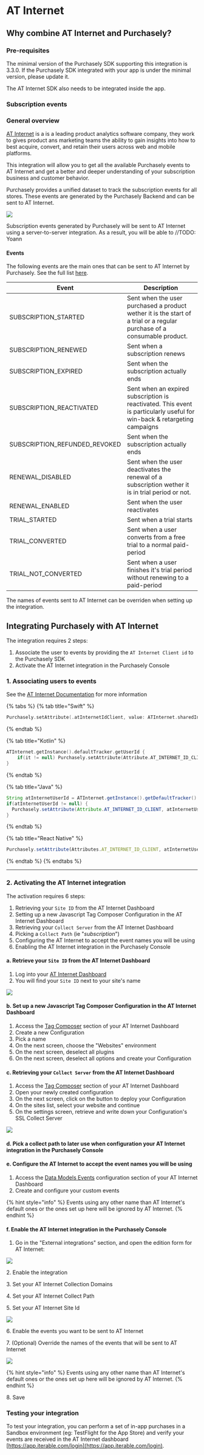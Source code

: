 # AT Internet

## Why combine AT Internet and Purchasely?

### Pre-requisites

The minimal version of the Purchasely SDK supporting this integration is 3.3.0. If the Purchasely SDK integrated with your app is under the minimal version, please update it.

The AT Internet SDK also needs to be integrated inside the app.

### Subscription events

### General overview

[AT Internet](https://iterable.com) is a is a leading product analytics software company, they work to gives product ans marketing teams the ability to gain insights into how to best acquire, convert, and retain their users across web and mobile platforms.

This integration will allow you to get all the available Purchasely events to AT Internet and get a better and deeper understanding of your subscription business and customer behavior.

Purchasely provides a unified dataset to track the subscription events for all stores. These events are generated by the Purchasely Backend and can be sent to AT Internet.

![](https://files.gitbook.com/v0/b/gitbook-x-prod.appspot.com/o/spaces%2FGgUdOzhqa07uh7nB2iZA%2Fuploads%2FIGbKOcnjyMtg3BD1xWwD%2Fimage.png?alt=media\&token=bfe861aa-ee54-4bbf-8e89-c12b1e89fb27)

Subscription events generated by Purchasely will be sent to AT Internet using a server-to-server integration. As a result, you will be able to //TODO: Yoann

#### Events

The following events are the main ones that can be sent to AT Internet by Purchasely. See the full list [here](../analytics/events/webhook-events/subscription-events.md).

| Event                           | Description                                                                                                              |
| ------------------------------- | ------------------------------------------------------------------------------------------------------------------------ |
| SUBSCRIPTION\_STARTED           | Sent when the user purchased a product wether it is the start of a trial or a regular purchase of a consumable product.  |
| SUBSCRIPTION\_RENEWED           | Sent when a subscription renews                                                                                          |
| SUBSCRIPTION\_EXPIRED           | Sent when the subscription actually ends                                                                                 |
| SUBSCRIPTION\_REACTIVATED       | Sent when an expired subscription is reactivated. This event is particularly useful for win-back & retargeting campaigns |
| SUBSCRIPTION\_REFUNDED\_REVOKED | Sent when the subscription actually ends                                                                                 |
| RENEWAL\_DISABLED               | Sent when the user deactivates the renewal of a subscription wether it is in trial period or not.                        |
| RENEWAL\_ENABLED                | Sent when the user reactivates                                                                                           |
| TRIAL\_STARTED                  | Sent when a trial starts                                                                                                 |
| TRIAL\_CONVERTED                | Sent when a user converts from a free trial to a normal paid-period                                                      |
| TRIAL\_NOT\_CONVERTED           | Sent when a user finishes it's trial period without renewing to a paid-period                                            |

The names of events sent to AT Internet can be overriden when setting up the integration.

## **Integrating Purchasely with AT Internet**

The integration requires 2 steps:

1. Associate the user to events by providing the `AT Internet Client id` to the Purchasely SDK
2. Activate the AT Internet integration in the Purchasely Console

### 1. Associating users to events

See the [AT Internet Documentation](https://support.iterable.com/hc/en-us/articles/360035402531-Identifying-the-User-#identifying-the-user-by-user-id) for more information

{% tabs %}
{% tab title="Swift" %}
```swift
Purchasely.setAttribute(.atInternetIdClient, value: ATInternet.sharedInstance.defaultTracker.getUserId())
```
{% endtab %}

{% tab title="Kotlin" %}
```kotlin
ATInternet.getInstance().defaultTracker.getUserId {
    if(it != null) Purchasely.setAttribute(Attribute.AT_INTERNET_ID_CLIENT, it)
}
```
{% endtab %}

{% tab title="Java" %}
```java
String atInternetUserId = ATInternet.getInstance().getDefaultTracker().getUserId();
if(atInternetUserId != null) {
  Purchasely.setAttribute(Attribute.AT_INTERNET_ID_CLIENT, atInternetUserId);
}
```
{% endtab %}

{% tab title="React Native" %}
```jsx
Purchasely.setAttribute(Attributes.AT_INTERNET_ID_CLIENT, atInternetUserId);
```
{% endtab %}
{% endtabs %}

***

### 2. Activating the AT Internet integration

The activation requires 6 steps:

1. Retrieving your `Site ID` from the AT Internet Dashboard
2. Setting up a new Javascript Tag Composer Configuration in the AT Internet Dashboard
3. Retrieving your `Collect Server` from the AT Internet Dashboard
4. Picking a `Collect Path` (ie "_subscription_")
5. Configuring the AT Internet to accept the event names you will be using
6. Enabling the AT Internet integration in the Purchasely Console

#### a. Retrieve your `Site ID` from the AT Internet Dashboard

1. Log into your [AT Internet Dashboard](https://apps.atinternet-solutions.com/login/)
2. You will find your `Site ID` next to your site's name

![](https://files.gitbook.com/v0/b/gitbook-x-prod.appspot.com/o/spaces%2FGgUdOzhqa07uh7nB2iZA%2Fuploads%2Fgit-blob-10feb3861051ef4f44742a81952d24ac03080942%2FScreenshot%202022-07-14%20at%2000.26.02.png?alt=media)

#### b. Set up a new Javascript Tag Composer Configuration in the AT Internet Dashboard

1. Access the [Tag Composer](https://collection.atinternet-solutions.com/#/tagcomposer/configurations/list) section of your AT Internet Dashboard
2. Create a new Configuration
3. Pick a name
4. On the next screen, choose the "Websites" environment
5. On the next screen, deselect all plugins
6. On the next screen, deselect all options and create your Configuration

#### c. Retrieving your `Collect Server` from the AT Internet Dashboard

1. Access the [Tag Composer](https://collection.atinternet-solutions.com/#/tagcomposer/configurations/list) section of your AT Internet Dashboard
2. Open your newly created configuration
3. On the next screen, click on the button to deploy your Configuration
4. On the sites list, select your website and continue
5. On the settings screen, retrieve and write down your Configuration's SSL Collect Server

![](../.gitbook/assets/Screenshot%202022-07-14%20at%2000.41.59.png.png)

#### d. Pick a collect path to later use when configuration your AT Internet integration in the Purchasely Console

#### e. Configure the AT Internet to accept the event names you will be using

1. Access the [Data Models Events](https://management.atinternet-solutions.com/#/data-model/events/list) configuration section of your AT Internet Dashboard
2. Create and configure your custom events

{% hint style="info" %}
Events using any other name than AT Internet's default ones or the ones set up here will be ignored by AT Internet.
{% endhint %}

#### f. Enable the AT Internet integration in the Purchasely Console

1. Go in the "External integrations" section, and open the edition form for AT Internet:

![](https://files.gitbook.com/v0/b/gitbook-x-prod.appspot.com/o/spaces%2FGgUdOzhqa07uh7nB2iZA%2Fuploads%2Fgit-blob-2a0124de182f9469878b194a53d8e7d4ece23ce1%2FScreenshot%202022-07-08%20at%2000.10.34.png?alt=media)

2\. Enable the integration

3\. Set your AT Internet Collection Domains

4\. Set your AT Internet Collect Path

5\. Set your AT Internet Site Id

![](https://files.gitbook.com/v0/b/gitbook-x-prod.appspot.com/o/spaces%2FGgUdOzhqa07uh7nB2iZA%2Fuploads%2Fgit-blob-eb3e152574aef1b66cbf1e5a70718d98ab985d2c%2FScreenshot%202022-07-14%20at%2000.50.00.png?alt=media)

6\. Enable the events you want to be sent to AT Internet

7\. (Optional) Override the names of the events that will be sent to AT Internet

![](https://files.gitbook.com/v0/b/gitbook-x-prod.appspot.com/o/spaces%2FGgUdOzhqa07uh7nB2iZA%2Fuploads%2Fgit-blob-1b5a19836dcb78a0fd3090a6186d156da2a621d9%2FScreenshot%202022-07-14%20at%2000.50.24.png?alt=media)

{% hint style="info" %}
Events using any other name than AT Internet's default ones or the ones set up here will be ignored by AT Internet.
{% endhint %}

8\. Save

### Testing your integration

To test your integration, you can perform a set of in-app purchases in a Sandbox environment (eg: TestFlight for the App Store) and verify your events are received in the AT Internet dashboard [https://app.iterable.com/login](https://app.iterable.com/login).
